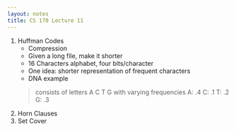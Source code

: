 ```yaml
---
layout: notes
title: CS 170 Lecture 11
---
```


1. Huffman Codes
    * Compression
    * Given a long file, make it shorter
    * 16 Characters alphabet, four bits/character
    * One idea: shorter representation of frequent characters
    * DNA example
    > consists of letters A C T G with varying frequencies
      A: .4
      C: .1
      T: .2
      G: .3
1. Horn Clauses
1. Set Cover

